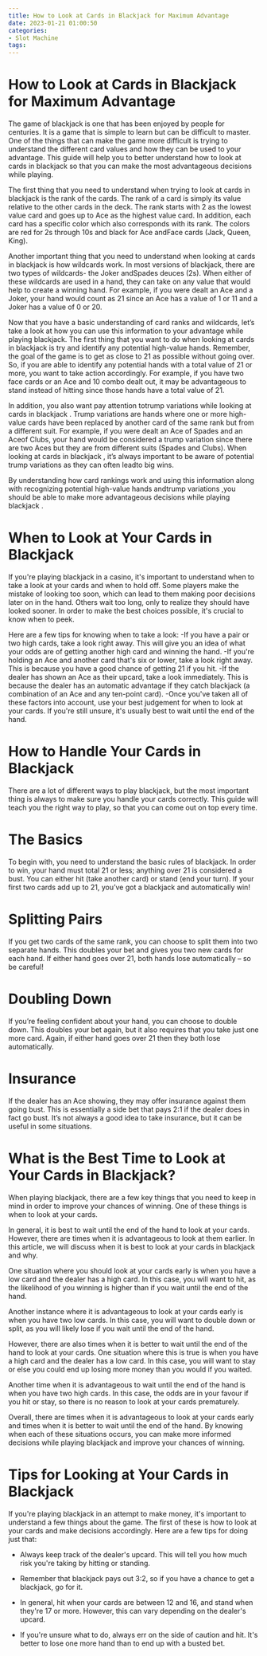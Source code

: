 ```yaml
---
title: How to Look at Cards in Blackjack for Maximum Advantage 
date: 2023-01-21 01:00:50
categories:
- Slot Machine
tags:
---
```



#  How to Look at Cards in Blackjack for Maximum Advantage 

The game of blackjack is one that has been enjoyed by people for centuries. It is a game that is simple to learn but can be difficult to master. One of the things that can make the game more difficult is trying to understand the different card values and how they can be used to your advantage. This guide will help you to better understand how to look at cards in blackjack so that you can make the most advantageous decisions while playing.

The first thing that you need to understand when trying to look at cards in blackjack is the rank of the cards. The rank of a card is simply its value relative to the other cards in the deck. The rank starts with 2 as the lowest value card and goes up to Ace as the highest value card. In addition, each card has a specific color which also corresponds with its rank. The colors are red for 2s through 10s and black for Ace andFace cards (Jack, Queen, King).

Another important thing that you need to understand when looking at cards in blackjack is how wildcards work. In most versions of blackjack, there are two types of wildcards- the Joker andSpades deuces (2s). When either of these wildcards are used in a hand, they can take on any value that would help to create a winning hand. For example, if you were dealt an Ace and a Joker, your hand would count as 21 since an Ace has a value of 1 or 11 and a Joker has a value of 0 or 20.

Now that you have a basic understanding of card ranks and wildcards, let’s take a look at how you can use this information to your advantage while playing blackjack. The first thing that you want to do when looking at cards in blackjack is try and identify any potential high-value hands. Remember, the goal of the game is to get as close to 21 as possible without going over. So, if you are able to identify any potential hands with a total value of 21 or more, you want to take action accordingly. For example, if you have two face cards or an Ace and 10 combo dealt out, it may be advantageous to stand instead of hitting since those hands have a total value of 21.

In addition, you also want pay attention totrump variations while looking at cards in blackjack . Trump variations are hands where one or more high-value cards have been replaced by another card of the same rank but from a different suit. For example, if you were dealt an Ace of Spades and an Aceof Clubs, your hand would be considered a trump variation since there are two Aces but they are from different suits (Spades and Clubs). When looking at cards in blackjack , it’s always important to be aware of potential trump variations as they can often leadto big wins.

By understanding how card rankings work and using this information along with recognizing potential high-value hands andtrump variations ,you should be able to make more advantageous decisions while playing blackjack .

#  When to Look at Your Cards in Blackjack 

If you're playing blackjack in a casino, it's important to understand when to take a look at your cards and when to hold off. Some players make the mistake of looking too soon, which can lead to them making poor decisions later on in the hand. Others wait too long, only to realize they should have looked sooner. In order to make the best choices possible, it's crucial to know when to peek.

Here are a few tips for knowing when to take a look: 
-If you have a pair or two high cards, take a look right away. This will give you an idea of what your odds are of getting another high card and winning the hand.
-If you're holding an Ace and another card that's six or lower, take a look right away. This is because you have a good chance of getting 21 if you hit.
-If the dealer has shown an Ace as their upcard, take a look immediately. This is because the dealer has an automatic advantage if they catch blackjack (a combination of an Ace and any ten-point card). 
-Once you've taken all of these factors into account, use your best judgement for when to look at your cards. If you're still unsure, it's usually best to wait until the end of the hand.

#  How to Handle Your Cards in Blackjack 
There are a lot of different ways to play blackjack, but the most important thing is always to make sure you handle your cards correctly. This guide will teach you the right way to play, so that you can come out on top every time.

# The Basics 
To begin with, you need to understand the basic rules of blackjack. In order to win, your hand must total 21 or less; anything over 21 is considered a bust. You can either hit (take another card) or stand (end your turn). If your first two cards add up to 21, you’ve got a blackjack and automatically win!

# Splitting Pairs 
If you get two cards of the same rank, you can choose to split them into two separate hands. This doubles your bet and gives you two new cards for each hand. If either hand goes over 21, both hands lose automatically – so be careful!

# Doubling Down 
If you’re feeling confident about your hand, you can choose to double down. This doubles your bet again, but it also requires that you take just one more card. Again, if either hand goes over 21 then they both lose automatically.

# Insurance 
If the dealer has an Ace showing, they may offer insurance against them going bust. This is essentially a side bet that pays 2:1 if the dealer does in fact go bust. It’s not always a good idea to take insurance, but it can be useful in some situations.

#  What is the Best Time to Look at Your Cards in Blackjack? 

When playing blackjack, there are a few key things that you need to keep in mind in order to improve your chances of winning. One of these things is when to look at your cards. 

In general, it is best to wait until the end of the hand to look at your cards. However, there are times when it is advantageous to look at them earlier. In this article, we will discuss when it is best to look at your cards in blackjack and why. 

One situation where you should look at your cards early is when you have a low card and the dealer has a high card. In this case, you will want to hit, as the likelihood of you winning is higher than if you wait until the end of the hand. 

Another instance where it is advantageous to look at your cards early is when you have two low cards. In this case, you will want to double down or split, as you will likely lose if you wait until the end of the hand. 

However, there are also times when it is better to wait until the end of the hand to look at your cards. One situation where this is true is when you have a high card and the dealer has a low card. In this case, you will want to stay or else you could end up losing more money than you would if you waited. 

Another time when it is advantageous to wait until the end of the hand is when you have two high cards. In this case, the odds are in your favour if you hit or stay, so there is no reason to look at your cards prematurely. 

Overall, there are times when it is advantageous to look at your cards early and times when it is better to wait until the end of the hand. By knowing when each of these situations occurs, you can make more informed decisions while playing blackjack and improve your chances of winning.

#  Tips for Looking at Your Cards in Blackjack

If you're playing blackjack in an attempt to make money, it's important to understand a few things about the game. The first of these is how to look at your cards and make decisions accordingly. Here are a few tips for doing just that:

- Always keep track of the dealer's upcard. This will tell you how much risk you're taking by hitting or standing.

- Remember that blackjack pays out 3:2, so if you have a chance to get a blackjack, go for it.

- In general, hit when your cards are between 12 and 16, and stand when they're 17 or more. However, this can vary depending on the dealer's upcard.

- If you're unsure what to do, always err on the side of caution and hit. It's better to lose one more hand than to end up with a busted bet.